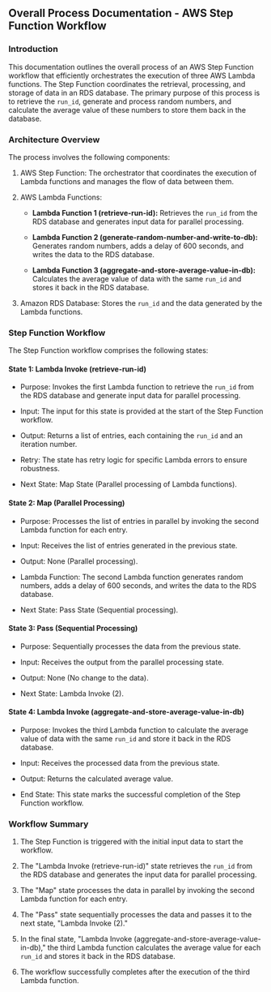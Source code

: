 ## Overall Process Documentation - AWS Step Function Workflow 

  

### Introduction 

This documentation outlines the overall process of an AWS Step Function workflow that efficiently orchestrates the execution of three AWS Lambda functions. The Step Function coordinates the retrieval, processing, and storage of data in an RDS database. The primary purpose of this process is to retrieve the `run_id`, generate and process random numbers, and calculate the average value of these numbers to store them back in the database. 

  

### Architecture Overview 

The process involves the following components: 

  

1. AWS Step Function: The orchestrator that coordinates the execution of Lambda functions and manages the flow of data between them. 

  

2. AWS Lambda Functions: 

   - **Lambda Function 1 (retrieve-run-id):** Retrieves the `run_id` from the RDS database and generates input data for parallel processing. 

   - **Lambda Function 2 (generate-random-number-and-write-to-db):** Generates random numbers, adds a delay of 600 seconds, and writes the data to the RDS database. 

   - **Lambda Function 3 (aggregate-and-store-average-value-in-db):** Calculates the average value of data with the same `run_id` and stores it back in the RDS database. 

  

3. Amazon RDS Database: Stores the `run_id` and the data generated by the Lambda functions. 

  

### Step Function Workflow 

The Step Function workflow comprises the following states: 

  

#### State 1: Lambda Invoke (retrieve-run-id) 

- Purpose: Invokes the first Lambda function to retrieve the `run_id` from the RDS database and generate input data for parallel processing. 

- Input: The input for this state is provided at the start of the Step Function workflow. 

- Output: Returns a list of entries, each containing the `run_id` and an iteration number. 

- Retry: The state has retry logic for specific Lambda errors to ensure robustness. 

- Next State: Map State (Parallel processing of Lambda functions). 

  

#### State 2: Map (Parallel Processing) 

- Purpose: Processes the list of entries in parallel by invoking the second Lambda function for each entry. 

- Input: Receives the list of entries generated in the previous state. 

- Output: None (Parallel processing). 

- Lambda Function: The second Lambda function generates random numbers, adds a delay of 600 seconds, and writes the data to the RDS database. 

- Next State: Pass State (Sequential processing). 

  

#### State 3: Pass (Sequential Processing) 

- Purpose: Sequentially processes the data from the previous state. 

- Input: Receives the output from the parallel processing state. 

- Output: None (No change to the data). 

- Next State: Lambda Invoke (2). 

  

#### State 4: Lambda Invoke (aggregate-and-store-average-value-in-db) 

- Purpose: Invokes the third Lambda function to calculate the average value of data with the same `run_id` and store it back in the RDS database. 

- Input: Receives the processed data from the previous state. 

- Output: Returns the calculated average value. 

- End State: This state marks the successful completion of the Step Function workflow. 

  

### Workflow Summary 

1. The Step Function is triggered with the initial input data to start the workflow. 

2. The "Lambda Invoke (retrieve-run-id)" state retrieves the `run_id` from the RDS database and generates the input data for parallel processing. 

3. The "Map" state processes the data in parallel by invoking the second Lambda function for each entry. 

4. The "Pass" state sequentially processes the data and passes it to the next state, "Lambda Invoke (2)." 

5. In the final state, "Lambda Invoke (aggregate-and-store-average-value-in-db)," the third Lambda function calculates the average value for each `run_id` and stores it back in the RDS database. 

6. The workflow successfully completes after the execution of the third Lambda function. 

 
